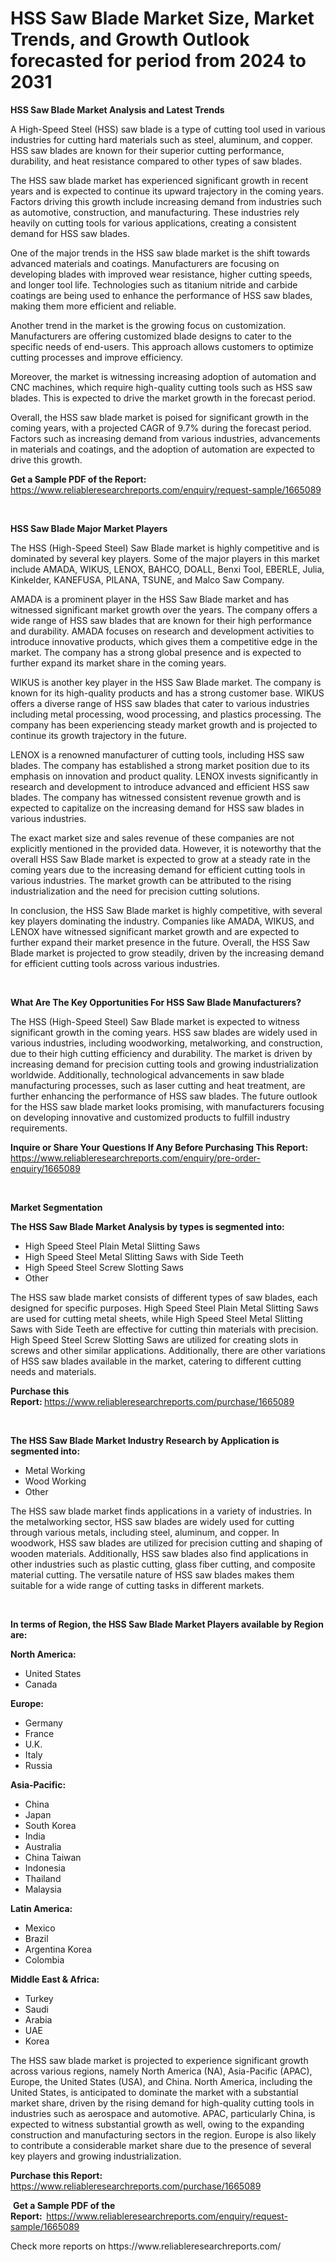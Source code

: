 <p><h1>HSS Saw Blade Market Size, Market Trends, and Growth Outlook forecasted for period from 2024 to 2031</h1></p><p><strong>HSS Saw Blade Market Analysis and Latest Trends</strong></p>
<p><p>A High-Speed Steel (HSS) saw blade is a type of cutting tool used in various industries for cutting hard materials such as steel, aluminum, and copper. HSS saw blades are known for their superior cutting performance, durability, and heat resistance compared to other types of saw blades.</p><p>The HSS saw blade market has experienced significant growth in recent years and is expected to continue its upward trajectory in the coming years. Factors driving this growth include increasing demand from industries such as automotive, construction, and manufacturing. These industries rely heavily on cutting tools for various applications, creating a consistent demand for HSS saw blades.</p><p>One of the major trends in the HSS saw blade market is the shift towards advanced materials and coatings. Manufacturers are focusing on developing blades with improved wear resistance, higher cutting speeds, and longer tool life. Technologies such as titanium nitride and carbide coatings are being used to enhance the performance of HSS saw blades, making them more efficient and reliable.</p><p>Another trend in the market is the growing focus on customization. Manufacturers are offering customized blade designs to cater to the specific needs of end-users. This approach allows customers to optimize cutting processes and improve efficiency.</p><p>Moreover, the market is witnessing increasing adoption of automation and CNC machines, which require high-quality cutting tools such as HSS saw blades. This is expected to drive the market growth in the forecast period.</p><p>Overall, the HSS saw blade market is poised for significant growth in the coming years, with a projected CAGR of 9.7% during the forecast period. Factors such as increasing demand from various industries, advancements in materials and coatings, and the adoption of automation are expected to drive this growth.</p></p>
<p><strong>Get a Sample PDF of the Report:&nbsp;</strong> <a href="https://www.reliableresearchreports.com/enquiry/request-sample/1665089">https://www.reliableresearchreports.com/enquiry/request-sample/1665089</a></p>
<p>&nbsp;</p>
<p><strong>HSS Saw Blade Major Market Players</strong></p>
<p><p>The HSS (High-Speed Steel) Saw Blade market is highly competitive and is dominated by several key players. Some of the major players in this market include AMADA, WIKUS, LENOX, BAHCO, DOALL, Benxi Tool, EBERLE, Julia, Kinkelder, KANEFUSA, PILANA, TSUNE, and Malco Saw Company.</p><p>AMADA is a prominent player in the HSS Saw Blade market and has witnessed significant market growth over the years. The company offers a wide range of HSS saw blades that are known for their high performance and durability. AMADA focuses on research and development activities to introduce innovative products, which gives them a competitive edge in the market. The company has a strong global presence and is expected to further expand its market share in the coming years.</p><p>WIKUS is another key player in the HSS Saw Blade market. The company is known for its high-quality products and has a strong customer base. WIKUS offers a diverse range of HSS saw blades that cater to various industries including metal processing, wood processing, and plastics processing. The company has been experiencing steady market growth and is projected to continue its growth trajectory in the future.</p><p>LENOX is a renowned manufacturer of cutting tools, including HSS saw blades. The company has established a strong market position due to its emphasis on innovation and product quality. LENOX invests significantly in research and development to introduce advanced and efficient HSS saw blades. The company has witnessed consistent revenue growth and is expected to capitalize on the increasing demand for HSS saw blades in various industries.</p><p>The exact market size and sales revenue of these companies are not explicitly mentioned in the provided data. However, it is noteworthy that the overall HSS Saw Blade market is expected to grow at a steady rate in the coming years due to the increasing demand for efficient cutting tools in various industries. The market growth can be attributed to the rising industrialization and the need for precision cutting solutions.</p><p>In conclusion, the HSS Saw Blade market is highly competitive, with several key players dominating the industry. Companies like AMADA, WIKUS, and LENOX have witnessed significant market growth and are expected to further expand their market presence in the future. Overall, the HSS Saw Blade market is projected to grow steadily, driven by the increasing demand for efficient cutting tools across various industries.</p></p>
<p>&nbsp;</p>
<p><strong>What Are The Key Opportunities For HSS Saw Blade Manufacturers?</strong></p>
<p><p>The HSS (High-Speed Steel) Saw Blade market is expected to witness significant growth in the coming years. HSS saw blades are widely used in various industries, including woodworking, metalworking, and construction, due to their high cutting efficiency and durability. The market is driven by increasing demand for precision cutting tools and growing industrialization worldwide. Additionally, technological advancements in saw blade manufacturing processes, such as laser cutting and heat treatment, are further enhancing the performance of HSS saw blades. The future outlook for the HSS saw blade market looks promising, with manufacturers focusing on developing innovative and customized products to fulfill industry requirements.</p></p>
<p><strong>Inquire or Share Your Questions If Any Before Purchasing This Report:</strong> <a href="https://www.reliableresearchreports.com/enquiry/pre-order-enquiry/1665089">https://www.reliableresearchreports.com/enquiry/pre-order-enquiry/1665089</a></p>
<p>&nbsp;</p>
<p><strong>Market Segmentation</strong></p>
<p><strong>The HSS Saw Blade Market Analysis by types is segmented into:</strong></p>
<p><ul><li>High Speed Steel Plain Metal Slitting Saws</li><li>High Speed Steel Metal Slitting Saws with Side Teeth</li><li>High Speed Steel Screw Slotting Saws</li><li>Other</li></ul></p>
<p><p>The HSS saw blade market consists of different types of saw blades, each designed for specific purposes. High Speed Steel Plain Metal Slitting Saws are used for cutting metal sheets, while High Speed Steel Metal Slitting Saws with Side Teeth are effective for cutting thin materials with precision. High Speed Steel Screw Slotting Saws are utilized for creating slots in screws and other similar applications. Additionally, there are other variations of HSS saw blades available in the market, catering to different cutting needs and materials.</p></p>
<p><strong>Purchase this Report:&nbsp;</strong><a href="https://www.reliableresearchreports.com/purchase/1665089">https://www.reliableresearchreports.com/purchase/1665089</a></p>
<p>&nbsp;</p>
<p><strong>The HSS Saw Blade Market Industry Research by Application is segmented into:</strong></p>
<p><ul><li>Metal Working</li><li>Wood Working</li><li>Other</li></ul></p>
<p><p>The HSS saw blade market finds applications in a variety of industries. In the metalworking sector, HSS saw blades are widely used for cutting through various metals, including steel, aluminum, and copper. In woodwork, HSS saw blades are utilized for precision cutting and shaping of wooden materials. Additionally, HSS saw blades also find applications in other industries such as plastic cutting, glass fiber cutting, and composite material cutting. The versatile nature of HSS saw blades makes them suitable for a wide range of cutting tasks in different markets.</p></p>
<p>&nbsp;</p>
<p><strong>In terms of Region, the HSS Saw Blade Market Players available by Region are:</strong></p>
<p>
    <p> <strong> North America: </strong>
        <ul>
            <li>United States</li>
            <li>Canada</li>
        </ul>
        </p> 
    <p> <strong> Europe: </strong>
        <ul>
            <li>Germany</li>
            <li>France</li>
            <li>U.K.</li>
            <li>Italy</li>
            <li>Russia</li>
        </ul>
        </p> 
    <p> <strong> Asia-Pacific: </strong>
        <ul>
            <li>China</li>
            <li>Japan</li>
            <li>South Korea</li>
            <li>India</li>
            <li>Australia</li>
            <li>China Taiwan</li>
            <li>Indonesia</li>
            <li>Thailand</li>
            <li>Malaysia</li>
        </ul>
        </p> 
    <p> <strong> Latin America: </strong>
        <ul>
            <li>Mexico</li>
            <li>Brazil</li>
            <li>Argentina Korea</li>
            <li>Colombia</li>
        </ul>
        </p> 
    <p> <strong> Middle East & Africa: </strong>
        <ul>
            <li>Turkey</li>
            <li>Saudi</li>
            <li>Arabia</li>
            <li>UAE</li>
            <li>Korea</li>
        </ul>
    </p>
    </p>
<p><p>The HSS saw blade market is projected to experience significant growth across various regions, namely North America (NA), Asia-Pacific (APAC), Europe, the United States (USA), and China. North America, including the United States, is anticipated to dominate the market with a substantial market share, driven by the rising demand for high-quality cutting tools in industries such as aerospace and automotive. APAC, particularly China, is expected to witness substantial growth as well, owing to the expanding construction and manufacturing sectors in the region. Europe is also likely to contribute a considerable market share due to the presence of several key players and growing industrialization.</p></p>
<p><strong>Purchase this Report: </strong><a href="https://www.reliableresearchreports.com/purchase/1665089">https://www.reliableresearchreports.com/purchase/1665089</a></p>
<p>&nbsp;<strong>Get a Sample PDF of the Report:&nbsp;&nbsp;</strong><a href="https://www.reliableresearchreports.com/enquiry/request-sample/1665089">https://www.reliableresearchreports.com/enquiry/request-sample/1665089</a></p>
<p><strong></strong></p>
<p>Check more reports on https://www.reliableresearchreports.com/</p>
